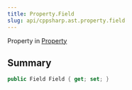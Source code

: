 ```yaml
---
title: Property.Field
slug: api/cppsharp.ast.property.field
---
```

Property in [Property](/api/cppsharp/ast/property)

## Summary



```csharp
public Field Field { get; set; }
```

